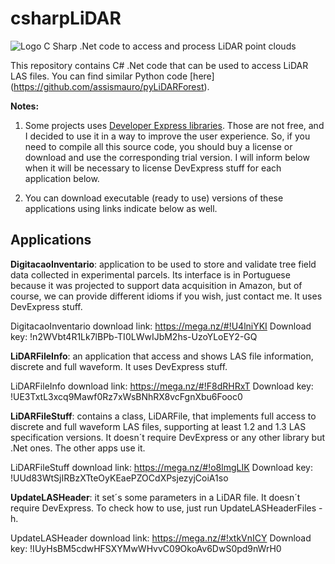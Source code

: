 # csharpLiDAR
![Logo](https://github.com/assismauro/pyLiDARForest/blob/master/transect1.png)
C Sharp .Net code to access and process LiDAR point clouds

This repository contains C# .Net code that can be used to access LiDAR LAS files. You can find similar Python code [here] (https://github.com/assismauro/pyLiDARForest).

**Notes:** 

1) Some projects uses [Developer Express libraries](https://www.devexpress.com/). Those are not free, and I decided to use it in a way to improve the user experience. So, if you need to compile all this source code, you should buy a license or download and use the corresponding trial version. I will inform below when it will be necessary to license DevExpress stuff for each application below.

2) You can download executable (ready to use) versions of these applications using links indicate below as well.

## Applications

**DigitacaoInventario**: application to be used to store and validate tree field data collected in experimental parcels. Its interface is in Portuguese because it was projected to support data acquisition in Amazon, but of course, we can provide different idioms if you wish, just contact me. It uses DevExpress stuff.

DigitacaoInventario download link: https://mega.nz/#!U4lniYKI
Download key: !n2WVbt4R1Lk7lBPb-TI0LWwIJbM2hs-UzoYLoEY2-GQ

**LiDARFileInfo**: an application that access and shows LAS file information, discrete and full waveform. It uses DevExpress stuff.

LiDARFileInfo download link: https://mega.nz/#!F8dRHRxT
Download key: !UE3TxtL3xcq9Mawf0Rz7xWsBNhRX8vcFgnXbu6Fooc0

**LiDARFileStuff**: contains a class, LiDARFile, that implements full access to discrete and full waveform LAS files, supporting at least 1.2 and 1.3 LAS specification versions. It doesn´t require DevExpress or any other library but .Net ones. The other apps use it.

LiDARFileStuff download link: https://mega.nz/#!o8lmgLIK
Download key: !UUd83WtSjIRBzXTteOyKEaePZOCdXPsjezyjCoiA1so

**UpdateLASHeader**: it set´s some parameters in a LiDAR file. It doesn´t require DevExpress.
To check how to use, just run UpdateLASHeaderFiles -h.

UpdateLASHeader download link: https://mega.nz/#!xtkVnICY
Download key: !IUyHsBM5cdwHFSXYMwWHvvC09OkoAv6DwS0pd9nWrH0
 
